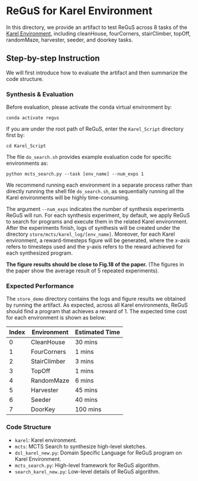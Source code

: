 # ReGuS for Karel Environment

In this directory, we provide an artifact to test ReGuS across 8 tasks of the [Karel Environment](https://compedu.stanford.edu/karel-reader/docs/python/en/chapter1.html), including cleanHouse, fourCorners, stairClimber, topOff, randomMaze, harvester, seeder, and doorkey tasks.

## Step-by-step Instruction

We will first introduce how to evaluate the artifact and then summarize the code structure.

### Synthesis & Evaluation

Before evaluation, please activate the conda virtual environment by:
```
conda activate regus
```

If you are under the root path of ReGuS, enter the ```Karel_Script``` directory first by:
```
cd Karel_Script
```

The file ```do_search.sh``` provides example evaluation code for specific environments as:
```
python mcts_search.py --task [env_name] --num_exps 1
```

We recommend running each environment in a separate process rather than directly running the shell file ```do_search.sh```, as sequentially running all the Karel environments will be highly time-consuming.

The argument ```--num_exps``` indicates the number of synthesis experiments ReGuS will run. For each synthesis experiment, by default, we apply ReGuS to search for programs and execute them in the related Karel environment. After the experiments finish, logs of synthesis will be created under the directory ```store/mcts/karel_log/[env_name]```. Moreover, for each Karel environment, a reward-timesteps figure will be generated, where the x-axis refers to timesteps used and the y-axis refers to the reward achieved for each synthesized program.

**The figure results should be close to Fig.18 of the paper.** (The figures in the paper show the average result of 5 repeated experiments).

### Expected Performance

The ```store_demo``` directory contains the logs and figure results we obtained by running the artifact. As expected, across all Karel environments, ReGuS should find a program that achieves a reward of 1. The expected time cost for each environment is shown as below:

| Index      | Environment    | Estimated Time    |
| -----------| ---------------|-------------------|
| 0          | CleanHouse     | 30 mins           |
| 1          | FourCorners    | 1 mins            |
| 2          | StairClimber   | 3 mins            |
| 3          | TopOff         | 1 mins            |
| 4          | RandomMaze     | 6 mins            |
| 5          | Harvester      | 45 mins           |
| 6          | Seeder         | 40 mins           |
| 7          | DoorKey        | 100 mins          |

### Code Structure

- ```karel```: Karel environment.
- ```mcts```: MCTS Search to synthesize high-level sketches.
- ```dsl_karel_new.py```: Domain Specific Language for ReGuS program on Karel Environment.
- ```mcts_search.py```: High-level framework for ReGuS algorithm.
- ```search_karel_new.py```: Low-level details of ReGuS algorithm.